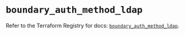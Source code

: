 # `boundary_auth_method_ldap`

Refer to the Terraform Registry for docs: [`boundary_auth_method_ldap`](https://registry.terraform.io/providers/hashicorp/boundary/1.1.15/docs/resources/auth_method_ldap).
